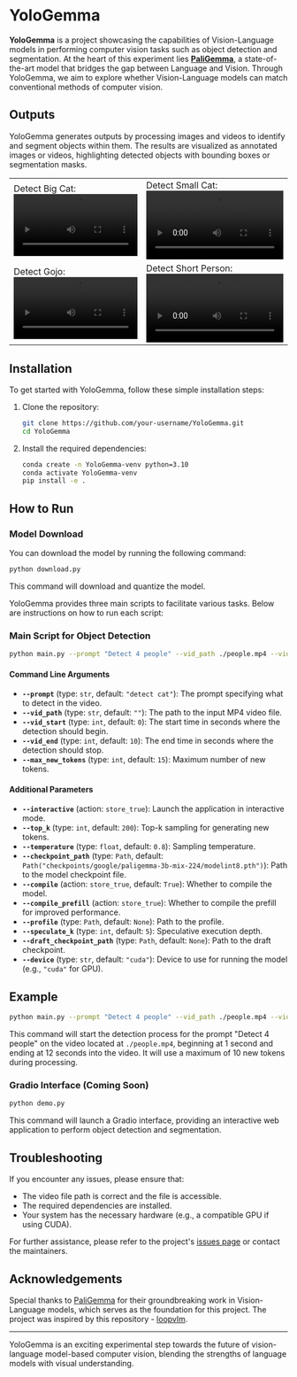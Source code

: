 # YoloGemma

**YoloGemma** is a project showcasing the capabilities of Vision-Language models in performing computer vision tasks such as object detection and segmentation. At the heart of this experiment lies [**PaliGemma**](https://huggingface.co/google/paligemma-3b-mix-224), a state-of-the-art model that bridges the gap between Language and Vision. Through YoloGemma, we aim to explore whether Vision-Language models can match conventional methods of computer vision.

## Outputs

YoloGemma generates outputs by processing images and videos to identify and segment objects within them. The results are visualized as annotated images or videos, highlighting detected objects with bounding boxes or segmentation masks.

<table>
    <tr>
        <td>
            Detect Big Cat:
            <video width="100%" src="https://github.com/adithya-s-k/YoloGemma/assets/27956426/7647388d-4dff-4c15-b1a1-12c2be546c08">
            </td>
        <td>
            Detect Small Cat:
            <video width="100%" src="https://github.com/adithya-s-k/YoloGemma/assets/27956426/3c912f39-4a14-407b-a0d3-59f917ddf413">
        </td>
    </tr>
    <tr>
        <td>
            Detect Gojo:
            <video width="100%" src="https://github.com/adithya-s-k/YoloGemma/assets/27956426/1fe68517-0705-47b2-a32b-c574a5c6756f">
        </td>
        <td>
            Detect Short Person:
            <video width="100%" src="https://github.com/adithya-s-k/YoloGemma/assets/27956426/5766b75d-4b9a-4a0b-8228-57d2b866b550">
        </td>
    </tr>
</table>

## Installation

To get started with YoloGemma, follow these simple installation steps:

1. Clone the repository:
    ```bash
    git clone https://github.com/your-username/YoloGemma.git
    cd YoloGemma
    ```

2. Install the required dependencies:
    ```bash
    conda create -n YoloGemma-venv python=3.10
    conda activate YoloGemma-venv
    pip install -e .
    ```

## How to Run

### Model Download
You can download the model by running the following command:
```bash
python download.py
```
This command will download and quantize the model.

YoloGemma provides three main scripts to facilitate various tasks. Below are instructions on how to run each script:

### Main Script for Object Detection
```bash
python main.py --prompt "Detect 4 people" --vid_path ./people.mp4 --vid_start 1 --vid_end 12 --max_new_tokens 10
```

#### Command Line Arguments

- **`--prompt`** (type: `str`, default: `"detect cat"`): The prompt specifying what to detect in the video.
- **`--vid_path`** (type: `str`, default: `""`): The path to the input MP4 video file.
- **`--vid_start`** (type: `int`, default: `0`): The start time in seconds where the detection should begin.
- **`--vid_end`** (type: `int`, default: `10`): The end time in seconds where the detection should stop.
- **`--max_new_tokens`** (type: `int`, default: `15`): Maximum number of new tokens.

#### Additional Parameters

- **`--interactive`** (action: `store_true`): Launch the application in interactive mode.
- **`--top_k`** (type: `int`, default: `200`): Top-k sampling for generating new tokens.
- **`--temperature`** (type: `float`, default: `0.8`): Sampling temperature.
- **`--checkpoint_path`** (type: `Path`, default: `Path("checkpoints/google/paligemma-3b-mix-224/modelint8.pth")`): Path to the model checkpoint file.
- **`--compile`** (action: `store_true`, default: `True`): Whether to compile the model.
- **`--compile_prefill`** (action: `store_true`): Whether to compile the prefill for improved performance.
- **`--profile`** (type: `Path`, default: `None`): Path to the profile.
- **`--speculate_k`** (type: `int`, default: `5`): Speculative execution depth.
- **`--draft_checkpoint_path`** (type: `Path`, default: `None`): Path to the draft checkpoint.
- **`--device`** (type: `str`, default: `"cuda"`): Device to use for running the model (e.g., `"cuda"` for GPU).

## Example

```bash
python main.py --prompt "Detect 4 people" --vid_path ./people.mp4 --vid_start 1 --vid_end 12 --max_new_tokens 10
```

This command will start the detection process for the prompt "Detect 4 people" on the video located at `./people.mp4`, beginning at 1 second and ending at 12 seconds into the video. It will use a maximum of 10 new tokens during processing.

### Gradio Interface (Coming Soon)

```bash
python demo.py
```
This command will launch a Gradio interface, providing an interactive web application to perform object detection and segmentation.

## Troubleshooting

If you encounter any issues, please ensure that:
- The video file path is correct and the file is accessible.
- The required dependencies are installed.
- Your system has the necessary hardware (e.g., a compatible GPU if using CUDA).

For further assistance, please refer to the project's [issues page](https://github.com/adithyas-s-k/YoloGemma/issues) or contact the maintainers.

## Acknowledgements

Special thanks to [PaliGemma](https://huggingface.co/blog/paligemma) for their groundbreaking work in Vision-Language models, which serves as the foundation for this project. The project was inspired by this repository - [loopvlm](https://github.com/sumo43/loopvlm).

---

YoloGemma is an exciting experimental step towards the future of vision-language model-based computer vision, blending the strengths of language models with visual understanding.
